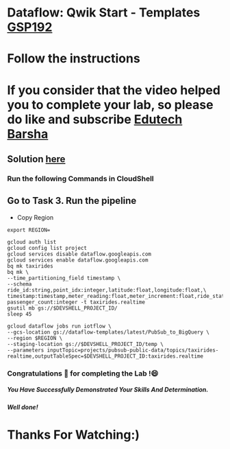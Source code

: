 
# Dataflow: Qwik Start - Templates [GSP192](https://www.cloudskillsboost.google/focuses/1101?catalog_rank=%7B%22rank%22%3A1%2C%22num_filters%22%3A0%2C%22has_search%22%3Atrue%7D&parent=catalog&search_id=31588970)

# Follow the instructions

# If you consider that the video helped you to complete your lab, so please do like and subscribe [Edutech Barsha](https://www.youtube.com/@edutechbarsha)
## Solution [here](https://youtu.be/iVChp5TlpCE)

### Run the following Commands in CloudShell

## Go to Task 3. Run the pipeline
* Copy Region

```
export REGION=
```
```
gcloud auth list
gcloud config list project
gcloud services disable dataflow.googleapis.com
gcloud services enable dataflow.googleapis.com
bq mk taxirides
bq mk \
--time_partitioning_field timestamp \
--schema ride_id:string,point_idx:integer,latitude:float,longitude:float,\
timestamp:timestamp,meter_reading:float,meter_increment:float,ride_status:string,\
passenger_count:integer -t taxirides.realtime
gsutil mb gs://$DEVSHELL_PROJECT_ID/
sleep 45
```
```
gcloud dataflow jobs run iotflow \
--gcs-location gs://dataflow-templates/latest/PubSub_to_BigQuery \
--region $REGION \
--staging-location gs://$DEVSHELL_PROJECT_ID/temp \
--parameters inputTopic=projects/pubsub-public-data/topics/taxirides-realtime,outputTableSpec=$DEVSHELL_PROJECT_ID:taxirides.realtime
```

### Congratulations 🎉 for completing the Lab !😄

##### *You Have Successfully Demonstrated Your Skills And Determination.*

#### *Well done!*

# Thanks For Watching:)

